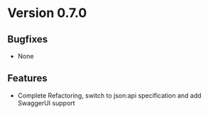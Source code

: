 # Version 0.7.0

## Bugfixes

* None

## Features

* Complete Refactoring, switch to json:api specification and add SwaggerUI support
